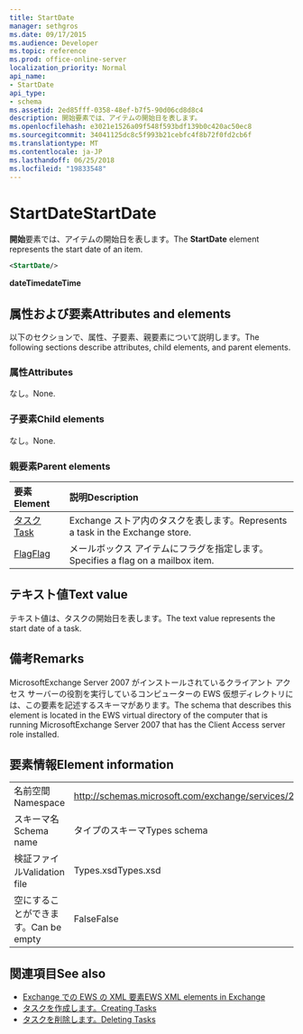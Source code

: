 ```yaml
---
title: StartDate
manager: sethgros
ms.date: 09/17/2015
ms.audience: Developer
ms.topic: reference
ms.prod: office-online-server
localization_priority: Normal
api_name:
- StartDate
api_type:
- schema
ms.assetid: 2ed85fff-0358-48ef-b7f5-90d06cd8d8c4
description: 開始要素では、アイテムの開始日を表します。
ms.openlocfilehash: e3021e1526a09f548f593bdf139b0c420ac50ec8
ms.sourcegitcommit: 34041125dc8c5f993b21cebfc4f8b72f0fd2cb6f
ms.translationtype: MT
ms.contentlocale: ja-JP
ms.lasthandoff: 06/25/2018
ms.locfileid: "19833548"
---
```

# <a name="startdate"></a><span data-ttu-id="9b2b2-103">StartDate</span><span class="sxs-lookup"><span data-stu-id="9b2b2-103">StartDate</span></span>

<span data-ttu-id="9b2b2-104">**開始**要素では、アイテムの開始日を表します。</span><span class="sxs-lookup"><span data-stu-id="9b2b2-104">The **StartDate** element represents the start date of an item.</span></span> 
  
```xml
<StartDate/>
```

<span data-ttu-id="9b2b2-105">**dateTime**</span><span class="sxs-lookup"><span data-stu-id="9b2b2-105">**dateTime**</span></span>

## <a name="attributes-and-elements"></a><span data-ttu-id="9b2b2-106">属性および要素</span><span class="sxs-lookup"><span data-stu-id="9b2b2-106">Attributes and elements</span></span>

<span data-ttu-id="9b2b2-107">以下のセクションで、属性、子要素、親要素について説明します。</span><span class="sxs-lookup"><span data-stu-id="9b2b2-107">The following sections describe attributes, child elements, and parent elements.</span></span>
  
### <a name="attributes"></a><span data-ttu-id="9b2b2-108">属性</span><span class="sxs-lookup"><span data-stu-id="9b2b2-108">Attributes</span></span>

<span data-ttu-id="9b2b2-109">なし。</span><span class="sxs-lookup"><span data-stu-id="9b2b2-109">None.</span></span>
  
### <a name="child-elements"></a><span data-ttu-id="9b2b2-110">子要素</span><span class="sxs-lookup"><span data-stu-id="9b2b2-110">Child elements</span></span>

<span data-ttu-id="9b2b2-111">なし。</span><span class="sxs-lookup"><span data-stu-id="9b2b2-111">None.</span></span>
  
### <a name="parent-elements"></a><span data-ttu-id="9b2b2-112">親要素</span><span class="sxs-lookup"><span data-stu-id="9b2b2-112">Parent elements</span></span>

|<span data-ttu-id="9b2b2-113">**要素**</span><span class="sxs-lookup"><span data-stu-id="9b2b2-113">**Element**</span></span>|<span data-ttu-id="9b2b2-114">**説明**</span><span class="sxs-lookup"><span data-stu-id="9b2b2-114">**Description**</span></span>|
|:-----|:-----|
|[<span data-ttu-id="9b2b2-115">タスク</span><span class="sxs-lookup"><span data-stu-id="9b2b2-115">Task</span></span>](task.md) <br/> |<span data-ttu-id="9b2b2-116">Exchange ストア内のタスクを表します。</span><span class="sxs-lookup"><span data-stu-id="9b2b2-116">Represents a task in the Exchange store.</span></span>  <br/> |
|[<span data-ttu-id="9b2b2-117">Flag</span><span class="sxs-lookup"><span data-stu-id="9b2b2-117">Flag</span></span>](flag.md) <br/> |<span data-ttu-id="9b2b2-118">メールボックス アイテムにフラグを指定します。</span><span class="sxs-lookup"><span data-stu-id="9b2b2-118">Specifies a flag on a mailbox item.</span></span>  <br/> |
   
## <a name="text-value"></a><span data-ttu-id="9b2b2-119">テキスト値</span><span class="sxs-lookup"><span data-stu-id="9b2b2-119">Text value</span></span>

<span data-ttu-id="9b2b2-120">テキスト値は、タスクの開始日を表します。</span><span class="sxs-lookup"><span data-stu-id="9b2b2-120">The text value represents the start date of a task.</span></span>
  
## <a name="remarks"></a><span data-ttu-id="9b2b2-121">備考</span><span class="sxs-lookup"><span data-stu-id="9b2b2-121">Remarks</span></span>

<span data-ttu-id="9b2b2-122">MicrosoftExchange Server 2007 がインストールされているクライアント アクセス サーバーの役割を実行しているコンピューターの EWS 仮想ディレクトリには、この要素を記述するスキーマがあります。</span><span class="sxs-lookup"><span data-stu-id="9b2b2-122">The schema that describes this element is located in the EWS virtual directory of the computer that is running MicrosoftExchange Server 2007 that has the Client Access server role installed.</span></span>
  
## <a name="element-information"></a><span data-ttu-id="9b2b2-123">要素情報</span><span class="sxs-lookup"><span data-stu-id="9b2b2-123">Element information</span></span>

|||
|:-----|:-----|
|<span data-ttu-id="9b2b2-124">名前空間</span><span class="sxs-lookup"><span data-stu-id="9b2b2-124">Namespace</span></span>  <br/> |http://schemas.microsoft.com/exchange/services/2006/types  <br/> |
|<span data-ttu-id="9b2b2-125">スキーマ名</span><span class="sxs-lookup"><span data-stu-id="9b2b2-125">Schema name</span></span>  <br/> |<span data-ttu-id="9b2b2-126">タイプのスキーマ</span><span class="sxs-lookup"><span data-stu-id="9b2b2-126">Types schema</span></span>  <br/> |
|<span data-ttu-id="9b2b2-127">検証ファイル</span><span class="sxs-lookup"><span data-stu-id="9b2b2-127">Validation file</span></span>  <br/> |<span data-ttu-id="9b2b2-128">Types.xsd</span><span class="sxs-lookup"><span data-stu-id="9b2b2-128">Types.xsd</span></span>  <br/> |
|<span data-ttu-id="9b2b2-129">空にすることができます。</span><span class="sxs-lookup"><span data-stu-id="9b2b2-129">Can be empty</span></span>  <br/> |<span data-ttu-id="9b2b2-130">False</span><span class="sxs-lookup"><span data-stu-id="9b2b2-130">False</span></span>  <br/> |
   
## <a name="see-also"></a><span data-ttu-id="9b2b2-131">関連項目</span><span class="sxs-lookup"><span data-stu-id="9b2b2-131">See also</span></span>

- [<span data-ttu-id="9b2b2-132">Exchange での EWS の XML 要素</span><span class="sxs-lookup"><span data-stu-id="9b2b2-132">EWS XML elements in Exchange</span></span>](ews-xml-elements-in-exchange.md)
- [<span data-ttu-id="9b2b2-133">タスクを作成します。</span><span class="sxs-lookup"><span data-stu-id="9b2b2-133">Creating Tasks</span></span>](http://msdn.microsoft.com/library/0ef97334-e8a0-4f67-a23a-dd9e2bbad49f%28Office.15%29.aspx)
- [<span data-ttu-id="9b2b2-134">タスクを削除します。</span><span class="sxs-lookup"><span data-stu-id="9b2b2-134">Deleting Tasks</span></span>](http://msdn.microsoft.com/library/a3d7e25f-8a35-4901-b1d9-d31f418ab340%28Office.15%29.aspx)

